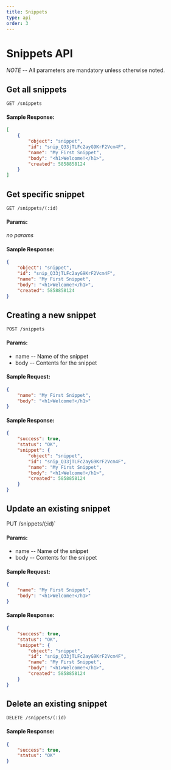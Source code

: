 ```yaml
---
title: Snippets
type: api
order: 3
---
```


# Snippets API

*NOTE* -- All parameters are mandatory unless otherwise noted.

## Get all snippets

`GET /snippets`

#### Sample Response:

```json
[
    {
        "object": "snippet",
        "id": "snip_Q33jTLFc2ayG9KrF2Vcm4F",
        "name": "My First Snippet",
        "body": "<h1>Welcome!</h1>",
        "created": 5858858124
    }
]
```

## Get specific snippet

`GET /snippets/(:id)`

#### Params:

*no params*

#### Sample Response:

```json
{
    "object": "snippet",
    "id": "snip_Q33jTLFc2ayG9KrF2Vcm4F",
    "name": "My First Snippet",
    "body": "<h1>Welcome!</h1>",
    "created": 5858858124
}
```

## Creating a new snippet

`POST /snippets`

#### Params:

- name       -- Name of the snippet
- body       -- Contents for the snippet

#### Sample Request:

```json
{
    "name": "My First Snippet",
    "body": "<h1>Welcome!</h1>"
}
```

#### Sample Response:

```json
{
    "success": true,
    "status": "OK",
    "snippet": {
        "object": "snippet",
        "id": "snip_Q33jTLFc2ayG9KrF2Vcm4F",
        "name": "My First Snippet",
        "body": "<h1>Welcome!</h1>",
        "created": 5858858124
    }
}
```

## Update an existing snippet

PUT /snippets/(:id)`

#### Params:

- name       -- Name of the snippet
- body       -- Contents for the snippet

#### Sample Request:

```json
{
    "name": "My First Snippet",
    "body": "<h1>Welcome!</h1>"
}
```

#### Sample Response:

```json
{
    "success": true,
    "status": "OK",
    "snippet": {
        "object": "snippet",
        "id": "snip_Q33jTLFc2ayG9KrF2Vcm4F",
        "name": "My First Snippet",
        "body": "<h1>Welcome!</h1>",
        "created": 5858858124
    }
}
```

## Delete an existing snippet

`DELETE /snippets/(:id)`

#### Sample Response:

```json
{
    "success": true,
    "status": "OK"
}
```
